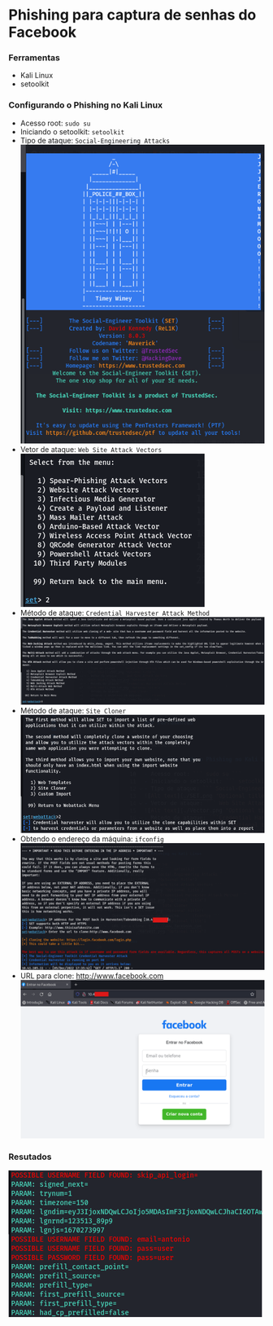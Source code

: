 # Phishing para captura de senhas do Facebook

### Ferramentas

- Kali Linux
- setoolkit

### Configurando o Phishing no Kali Linux

- Acesso root: ``` sudo su ```
- Iniciando o setoolkit: ``` setoolkit ```
- Tipo de ataque: ``` Social-Engineering Attacks ```
![Alt text](./SET.png "Optional title")
- Vetor de ataque: ``` Web Site Attack Vectors ```
![Alt text](./Vector.png "Optional title")
- Método de ataque: ```Credential Harvester Attack Method ```
![Alt text](./Harvest.png "Optional title")
- Método de ataque: ``` Site Cloner ```
![Alt text](./Cloner.png "Optional title")
- Obtendo o endereço da máquina: ``` ifconfig ```
![Alt text](./IP.png "Optional title")
- URL para clone: http://www.facebook.com
![Alt text](./Facebug.png "Optional title")

### Resutados

![Alt text](./Results.png "Optional title")
